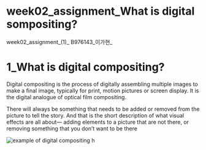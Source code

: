# week02_assignment_What is digital sompositing?
week02_assignment_(1)_ B976143_이가현_ 

# 1_What is digital compositing?

Digital compositing is the process of digitally assembling multiple images to make a final image, 
typically for print, motion pictures or screen display. It is the digital analogue of optical film compositing.

There will always be something that needs to be added or removed from the picture to tell the story.
And that is the short description of what visual effects are all about— adding elements to a picture that are not there,
or removing something that you don’t want to be there

![example of digital compositing](http://www.animationboss.net/wp-content/uploads/2018/03/Wonder_Women_VFX.jpg)
h

